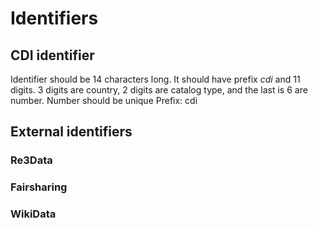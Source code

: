 # Identifiers

## CDI identifier

Identifier should be 14 characters long. It should have prefix *cdi* and 11 digits.
3 digits are country, 2 digits are catalog type,  and the last is 6 are number. Number should be unique
Prefix: cdi


## External identifiers

### Re3Data

### Fairsharing

### WikiData